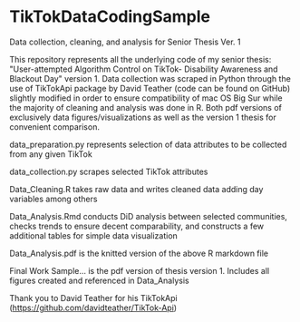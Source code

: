 # TikTokDataCodingSample
Data collection, cleaning, and analysis for Senior Thesis Ver. 1

This repository represents all the underlying code of my senior thesis: "User-attempted Algorithm Control on TikTok- Disability Awareness and Blackout Day" version 1. Data collection was scraped in Python through the use of TikTokApi package by David Teather (code can be found on GitHub) slightly modified in order to ensure compatibility of mac OS Big Sur while the majority of cleaning and analysis was done in R. Both pdf versions of exclusively data figures/visualizations as well as the version 1 thesis for convenient comparison.

data_preparation.py represents selection of data attributes to be collected from any given TikTok

data_collection.py scrapes selected TikTok attributes 

Data_Cleaning.R takes raw data and writes cleaned data adding day variables among others

Data_Analysis.Rmd conducts DiD analysis between selected communities, checks trends to ensure decent comparability, and constructs a few additional tables for simple data visualization

Data_Analysis.pdf is the knitted version of the above R markdown file

Final Work Sample... is the pdf version of thesis version 1. Includes all figures created and referenced in Data_Analysis

Thank you to David Teather for his TikTokApi (https://github.com/davidteather/TikTok-Api)
